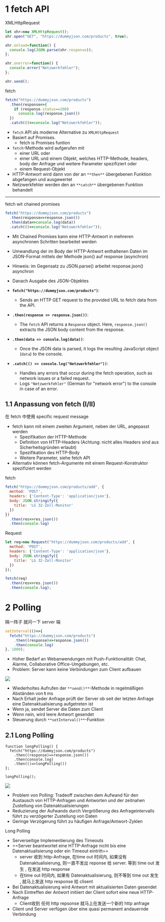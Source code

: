 
# 1 fetch API 

XMLHttpRequest
```js
let xhr=new XMLHttpRequest();
xhr.open("GET", "https://dummyjson.com/products", true);

xhr.onload=function() {
  console.log(JSON.parse(xhr.response));
};

xhr.onerror=function() {
  console.error("Netzwerkfehler");
};

xhr.send();
```



fetch
```js
fetch("https://dummyjson.com/products")
  .then(response=>{
    if (response.status==200) 
      console.log(response.json())
  })
  .catch(()=>console.log("Netzwerkfehler"));
```


- `fetch` API als moderne Alternative zu `XMLHttpRequest`
- Basiert auf Promises.
    - fetch is Promises funtion 
- `fetch`-Methode wird aufgerufen mit
    - einer URL oder
    - einer URL und einem Objekt, welches HTTP-Methode, headers, body der Anfrage und weitere Parameter spezifiziert oder
    - einem Request-Objekt
- HTTP-Antwort wird dann von der an `**then**` übergebenen Funktion abgefangen und ausgewertet
- Netzwerkfehler werden den an `**catch**` übergebenen Funktion behandelt


---


fetch wit chained promises 

```js
fetch("https://dummyjson.com/products")
  .then(response=>response.json())
  .then(data=>console.log(data))
  .catch(()=>console.log("Netzwerkfehler"));
```


- Mit Chained Promises kann eine HTTP-Antwort in mehreren asynchronen Schritten bearbeitet werden
- Umwandlung der im Body der HTTP-Antwort enthaltenen Daten im JSON-Format mittels der Methode json() auf response (asynchron)
- Hinweis: im Gegensatz zu JSON.parse() arbeitet response.json() asynchron
- Danach Ausgabe des JSON-Objektes

- **`fetch("https://dummyjson.com/products")`**:
    - Sends an HTTP GET request to the provided URL to fetch data from the API.
- **`.then(response => response.json())`**:
    - The `fetch` API returns a `Response` object. Here, `response.json()` extracts the JSON body content from the response.
- **`.then(data => console.log(data))`**:
    - Once the JSON data is parsed, it logs the resulting JavaScript object (`data`) to the console.
- **`.catch(() => console.log("Netzwerkfehler"))`**:
    - Handles any errors that occur during the fetch operation, such as network issues or a failed request.
    - Logs `"Netzwerkfehler"` (German for "network error") to the console in case of an error.


## 1.1 Anpassung von fetch (I/II)

在 fetch 中使用 specific  request message 

- fetch kann mit einem zweiten Argument, neben der URL, angepasst werden
    - Spezifikation der HTTP-Methode
    - Definition von HTTP-Headers (Achtung: nicht alles Headers sind aus Sicherheitsgründen erlaubt)
    - Spezifikation des HTTP-Body
    - Weitere Parameter, siehe fetch API
- Alternativ können fetch-Argumente mit einem Request-Konstruktor spezifiziert werden





fetch
```js
fetch("https://dummyjson.com/products/add", {
  method: 'POST',
  headers: {'Content-Type': 'application/json'},
  body: JSON.stringify({
    title: 'LG 32-Zoll-Monitor'
  })
})
  .then(res=>res.json())
  .then(console.log)
```

Request
```js
let req=new Request("https://dummyjson.com/products/add", {
  method: 'POST',
  headers: {'Content-Type': 'application/json'},
  body: JSON.stringify({
    title: 'LG 32-Zoll-Monitor'
  })
});

fetch(req)
  .then(res=>res.json())
  .then(console.log);
```


# 2 Polling
隔一阵子 就问一下 server 端

```js
setInterval(()=>{
  fetch("https://dummyjson.com/products")
    .then((response)=>response.json())
    .then(console.log)
}, 1000);
```

- Hoher Bedarf an Webanwendungen mit Push-Funktionalität: Chat, Alarme, Collaborative Office-Umgebungen, etc.
- Problem: Server kann keine Verbindungen zum Client aufbauen

![](image/Pasted%20image%2020241214144954.png)


- Wiederholtes Aufrufen der `**send()**`-Methode in regelmäßigen Abständen von **t** ms
- Nach Erhalt jeder Anfrage prüft der Server ob seit der letzten Anfrage eine Datenaktualisierung aufgetreten ist
- Wenn ja, sendet Server die Daten zum Client
- Wenn nein, wird leere Antwort gesendet
- Steuerung durch `**setInterval()**`-Funktion


## 2.1 Long Polling

```
function longPolling() {
  fetch("https://dummyjson.com/products")
    .then((response)=>response.json())
    .then(console.log)
    .then(()=>longPolling())
};

longPolling();
```

![](image/Pasted%20image%2020241214145154.png)

- Problem von Polling: Tradeoff zwischen dem Aufwand für den Austausch von HTTP-Anfragen und Antworten und der zeitnahen Zustellung von Datenaktualisierungen
- Reduzierung der Aufwands durch Vergrößerung des Anfrageintervalls führt zu verzögerter Zustellung von Daten
- Geringe Verzögerung führt zu häufigen Anfrage/Antwort-Zyklen


Long Polling
- Serverseitige Implementierung des Timeouts
- ==Server beantwortet eine HTTP-Anfrage nicht bis eine Datenaktualisierung oder ein Timeout eintritt==
    - server 收到 http-Anfrage, 在time out 时间内, 如果没有 Datenaktualisierung, 则一直不发出 reponse 给 server. 等到 time out 发生 , 在发送 http response 
    - 在time out 时间内, 如果有 Datenaktualisierung, 则不等到 time out 发生 , 就马上发送  http response 给 clisent 
- Bei Datenaktualisierung wird Antwort mit aktualisierten Daten gesendet
- Nach Eintreffen der Antwort initiiert der Client sofort eine neue HTTP-Anfrage
    - Client收到 任何 http repsonse 就马上在发送一个新的 http anfrage 
- Client und Server verfügen über eine quasi permanent andauernde Verbindung


















